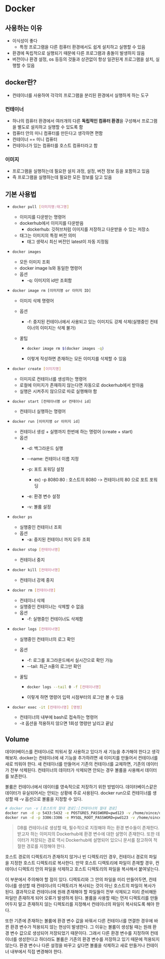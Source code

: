 # Docker

## 사용하는 이유

- 이식성이 좋다
  - 특정 프로그램을 다른 컴퓨터 환경에서도 쉽게 설치하고 실행할 수 있음
- 환경에 독립적으로 실행되기 때문에 다른 프로그램과 충돌이 발생하지 않음
- 버전이나 환경 설정, os 등등의 것들과 상관없이 항상 일관된게 프로그램을 설치, 실행할 수 있음

## docker란?

- 컨테이너를 사용하여 각각의 프로그램을 분리된 환경에서 실행하게 하는 도구

### 컨테이너

- 하나의 컴퓨터 환경에서 여러개의 다른 **독립적인 컴퓨터 환경**을 구성해서 프로그램을 별도로 설치하고 실행할 수 있도록 함
- 컴퓨터 안의 미니 컴퓨터를 만든다고 생각하면 편함
- 컨테이너 == 미니 컴퓨터
- 컨테이너가 있는 컴퓨터를 호스트 컴퓨터라고 함

### 이미지

- 프로그램을 실행하는데 필요한 설치 과정, 설정, 버전 정보 등을 포함하고 있음
- 즉 프로그램을 실행하는데 필요한 모든 정보를 담고 있음

## 기본 사용법

- ```bash
  docker pull [이미지명:태그명]
  ```

  - 이미지를 다운받는 명령어
  - dockerhub에서 이미지를 다운받음
    - dockerhub: 깃허브처럼 이미지를 저장하고 다운받을 수 있는 저장소
  - 태그는 이미지의 특정 버전 의미
    - 태그 생략시 최신 버전인 latest이 자동 지정됨

- ```bash
  docker images
  ```
  
  - 모든 이미지 조회
  - docker image ls와 동일한 명령어
  - 옵션
    - -q: 이미지의 id만 조회함
  
- ```bash
  docker image rm [이미지명 or 이미지 ID]
  ```

  - 이미지 삭제 명령어

  - 옵션

    - -f: 중지된 컨테이너에서 사용되고 있는 이미지도 강제 삭제(실행중인 컨테이너의 이미지는 삭제 불가)

  - 꿀팁

    - ```bash
      docker image rm $(docker images -q)
      ```

    - 이렇게 작성하면 존재하는 모든 이미지를 삭제할 수 있음

- ```bash
  docker create [이미지명]
  ```
  - 이미지로 컨테이너를 생성하는 명령어
  - 로컬에 이미지가 존재하지 않는다면 자동으로 dockerhub에서 받아옴
  - 실행은 시켜주지 않으므로 따로 실행해야 함
  
- ```bash
  docker start [컨테이너명 or 컨테이너 id]
  ```

  - 컨테이너 실행하는 명령어

- ```bash
  docker run [이미지명 or 이미지 id]
  ```

  - 컨테이너 생성 + 실행까지 한번에 하는 명렁어 (create + start)
  - 옵션
    - -d: 백그라운드 실행
    - --name: 컨테이너 이름 지정
    - -p: 포트 포워딩 설정
      - ex) -p 8080:80 : 호스트의 8080 -> 컨테이너의 80 으로 포트 포워딩

    - -e: 환경 변수 설정
    - -v: 볼륨 설정

- ```bash
  docker ps
  ```

  - 실행중인 컨테이너 조회
  - 옵션
    - -a: 중지된 컨테이너 까지 모두 조회

- ```bash
  docker stop [컨테이너명]
  ```

  - 컨테이너 중지

- ```bash
  docker kill [컨테이너명]
  ```

  - 컨테이너 강제 중지

- ```bash
  docker rm [컨테이너명]
  ```

  - 컨테이너 삭제
  - 실행중인 컨테이너는 삭제할 수 없음
  - 옵션
    - -f: 실행중인 컨테이너도 삭제함

- ```bash
  docker logs [컨테이너명]
  ```

  - 실행중인 컨테이너의 로그 확인

  - 옵션

    - -f: 로그를 포그라운드에서 실시간으로 확인 가능
    - --tail: 최근 n줄의 로그만 확인

  - 꿀팁

    - ```bash
      docker logs --tail 0 -f [컨테이너명]
      ```

    - 이렇게 하면 명령어 입력 시점부터의 로그만 볼 수 있음

- ```bash
  docker exec -it [컨테이너명] [명령]
  ```

  - 컨테이너의 내부에 bash로 접속하는 명령어
  - -it 옵션을 적용하지 않으면 1회성 명령만 날리고 끝남 


## Volume

데이터베이스를 컨테이너로 띄워서 잘 사용하고 있다가 새 기능을 추가해야 한다고 생각해보자. docker는 컨테이너에 새 기능을 추가하려면 새 이미지를 만들어서 컨테이너를 새로 띄워야 한다. 새 컨테이너를 만들어서 기존의 컨테이너를 교체하면, 기존의 데이터가 전부 삭제된다. 컨테이너의 데이터가 삭제되면 안되는 경우 볼륨을 사용해서 데이터를 보존한다.

볼륨은 컨테이너에서 데이터를 영속적으로 저장하기 위한 방법이다. 데이터베이스같은 데이터가 유실되어서는 안되는 상황에 주로 사용된다. docker run으로 컨테이너를 생성할 때 -v 옵션으로 볼륨을 지정할 수 있다.

```bash
# docker run -v [호스트의 절대 경로]:[컨테이너의 절대 경로]
docker run -d -p 5433:5432 -e POSTGRES_PASSWORD=pwd123 -v /home/oince/docker/postgres-data:/var/lib/postgresql/data postgres
docker run -d -p 3306:3306 -e MYSQL_ROOT_PASSWORD=pwd123 -v /home/oince/docker/mysql-data:/var/lib/mysql mysql
```

> DB를 컨테이너로 생성할 때, 필수적으로 지정해야 하는 환경 변수들이 존재한다. 받고자 하는 이미지의 Dockerhub에 환경 변수에 대한 설명이 존재한다. 또한 데이터가 저장되는 경로 역시 Dockerhub에 설명되어 있으니 문서를 참고하여 적절한 경로를 지정해야 한다.

호스트 경로의 디렉토리가 존재하지 않거나 빈 디렉토리인 경우, 컨테이너 경로의 파일을 지정한 호스트 디렉토리로 복사한다. 만약 호스트 디렉토리에 파일이 존재할 경우, 컨테이너 디렉토리 안의 파일을 삭제하고 호스트 디렉토리의 파일을 복사해서 붙여넣는다.

이 부분에서 주의해야 할 점이 있다. 디렉토리와 그 안의 파일을 미리 만들어두면, 컨테이너를 생성할 때 컨테이너의 디렉토리가 복사되는 것이 아닌 호스트의 파일이 복사가 된다. 결과적으로 컨테이너에 원래 존재해야 할 파일들이 전부 삭제되고 미리 준비해둔 파일만 존재하게 되어 오류가 발생하게 된다. 볼륨을 사용할 때는 먼저 디렉토리를 만들어두지 말고 존재하지 않는 디렉토리를 지정해서 컨테이너의 파일이 복사되도록 해야 한다.

또한 기존에 존재하는 볼륨에 환경 변수 값을 바꿔서 다른 컨테이너를 연결한 경우에 바뀐 환경 변수가 적용되지 않는 현상이 발생한다. 그 이유는 볼륨이 생성될 때는 원래 환경 변수 값으로 생성되어 저장되었기 때문이다. 그래서 다른 환경 변수를 지정하여 컨테이너를 생성한다고 하더라도 볼륨은 기존의 환경 변수를 저장하고 있기 때문에 적용되지 않는다. 환경 변수나 다른 설정을 바꾸고 싶다면 볼륨을 삭제하고 새로 만들거나 컨테이너 내부에서 직접 변경해야 한다.



